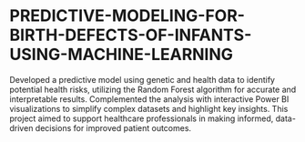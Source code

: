 # PREDICTIVE-MODELING-FOR-BIRTH-DEFECTS-OF-INFANTS-USING-MACHINE-LEARNING
Developed a predictive model using genetic and health data to identify potential health risks, utilizing the Random Forest algorithm for accurate and interpretable results. Complemented the analysis with interactive Power BI visualizations to simplify complex datasets and highlight key insights. This project aimed to support healthcare professionals in making informed, data-driven decisions for improved patient outcomes.
